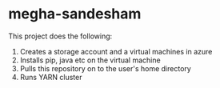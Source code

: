 megha-sandesham
===========

This project does the following:

1. Creates a storage account and a virtual machines in azure
2. Installs pip, java etc on the virtual machine
3. Pulls this repository on to the user's home directory
4. Runs YARN cluster
